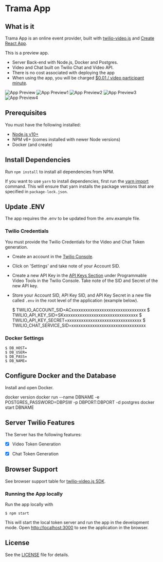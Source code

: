 # Trama App

## What is it

Trama App is an online event provider, built with [twilio-video.js](https://github.com/twilio/twilio-video.js) and [Create React App](https://github.com/facebook/create-react-app).

This is a preview app.

* Server Back-end with Node.js, Docker and Postgres. 
* Video and Chat built on Twilio Chat and Video API.
* There is no cost associated with deploying the app
* When using the app, you will be charged [$0.01 / video participant minute](https://www.twilio.com/video/pricing).

![App Preview](https://drive.google.com/uc?export=view&id=1EPnE9ssI6kEII2QI-Raz7BzltFFb_w4R)
![App Preview1](https://drive.google.com/uc?export=view&id=1Dk_ZYnpPK2CyVIM3u3Y8P2GjHbRHR_Ao)
![App Preview2](https://drive.google.com/uc?export=view&id=1ZBqwnzSpx9lRks60raU1neYHaytyIb0d)
![App Preview3](https://drive.google.com/uc?export=view&id=1upQBmCHqB5Rjzy1SlshqIXHwcOt_lM4V)
![App Preview4](https://drive.google.com/uc?export=view&id=1dECxGIYUdXSFQY-pMoiKEVGMMFWHLFce)

## Prerequisites

You must have the following installed:

* [Node.js v10+](https://nodejs.org/en/download/)
* NPM v6+ (comes installed with newer Node versions)
* Docker (and create)

## Install Dependencies

Run `npm install` to install all dependencies from NPM.

If you want to use `yarn` to install dependencies, first run the [yarn import](https://classic.yarnpkg.com/en/docs/cli/import/) command. This will ensure that yarn installs the package versions that are specified in `package-lock.json`.

## Update .ENV
The app requires the .env to be updated from the .env.example file. 

### Twilio Credentials
You must provide the Twilio Credentials for the Video and Chat Token generation. 

- Create an account in the [Twilio Console](https://www.twilio.com/console).
- Click on 'Settings' and take note of your Account SID.
- Create a new API Key in the [API Keys Section](https://www.twilio.com/console/video/project/api-keys) under Programmable Video Tools in the Twilio Console. Take note of the SID and Secret of the new API key.
- Store your Account SID, API Key SID, and API Key Secret in a new file called `.env` in the root level of the application (example below).

    $ TWILIO_ACCOUNT_SID=ACxxxxxxxxxxxxxxxxxxxxxxxxxxxxxxxx
    $ TWILIO_API_KEY_SID=SKxxxxxxxxxxxxxxxxxxxxxxxxxxxxxxxx
    $ TWILIO_API_KEY_SECRET=xxxxxxxxxxxxxxxxxxxxxxxxxxxxxxxx
    $ TWILIO_CHAT_SERVICE_SID=xxxxxxxxxxxxxxxxxxxxxxxxxxxxxxxx

### Docker Settings
    $ DB_HOST=
    $ DB_USER=
    $ DB_PASS=
    $ DB_NAME=

## Configure Docker and the Database
Install and open Docker.

docker version
docker run --name DBNAME -e POSTGRES_PASSWORD=DBPSW -p DBPORT:DBPORT -d postgres
docker start DBNAME


## Server Twilio Features

The Server has the following features:
- [x] Video Token Generation
- [x] Chat Token Generation


## Browser Support

See browser support table for [twilio-video.js SDK](https://github.com/twilio/twilio-video.js/tree/master/#browser-support).


### Running the App locally

Run the app locally with

    $ npm start

This will start the local token server and run the app in the development mode. Open [http://localhost:3000](http://localhost:3000) to see the application in the browser.


## License

See the [LICENSE](LICENSE) file for details.
